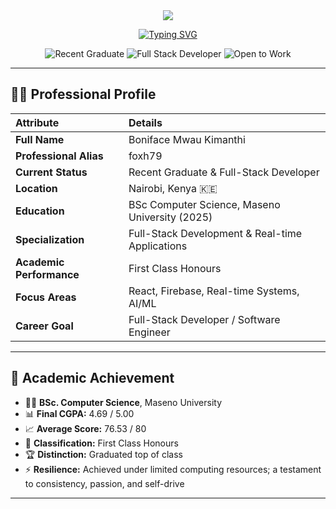 <div align="center">

<!-- Professional Header -->
<img src="https://capsule-render.vercel.app/api?type=waving&color=gradient&customColorList=0,1,2,3,4,5&height=280&section=header&text=BONIFACE%20MWAU&fontSize=45&fontColor=FFFFFF&animation=fadeIn&fontAlignY=38&desc=Recent%20Graduate%20%7C%20Full-Stack%20Developer%20%7C%20Aspiring%20AI%20Engineer&descSize=18&descAlignY=58"/>

<!-- Professional Typing Animation -->
[![Typing SVG](https://readme-typing-svg.demolab.com?font=Fira+Code&weight=500&size=24&duration=2000&pause=1000&color=E5E7EB&center=true&vCenter=true&multiline=true&width=800&height=100&lines=Fresh+Graduate+Building+Modern+Web+Apps;Passionate+About+Real-time+Applications;Ready+to+Make+an+Impact+in+Tech)](https://git.io/typing-svg)

<!-- Professional Status Badges -->
![Recent Graduate](https://img.shields.io/badge/Recent%20Graduate-BSc%20Computer%20Science-1F2937?style=for-the-badge&logo=graduation-cap&logoColor=60A5FA&labelColor=111827)
![Full Stack Developer](https://img.shields.io/badge/Full%20Stack-React%20%26%20Firebase-1F2937?style=for-the-badge&logo=react&logoColor=10B981&labelColor=111827)
![Open to Work](https://img.shields.io/badge/Open%20to%20Work-Available-1F2937?style=for-the-badge&logo=briefcase&logoColor=F59E0B&labelColor=111827)

</div>

---

## 👨‍🎓 Professional Profile

<div align="center">

| **Attribute** | **Details** |
|:---|:---|
| **Full Name** | Boniface Mwau Kimanthi |
| **Professional Alias** | foxh79 |
| **Current Status** | Recent Graduate & Full-Stack Developer |
| **Location** | Nairobi, Kenya 🇰🇪 |
| **Education** | BSc Computer Science, Maseno University (2025) |
| **Specialization** | Full-Stack Development & Real-time Applications |
| **Academic Performance** | First Class Honours |
| **Focus Areas** | React, Firebase, Real-time Systems, AI/ML |
| **Career Goal** | Full-Stack Developer / Software Engineer |

</div>

---

## 🏅 Academic Achievement

- 🧑‍🎓 **BSc. Computer Science**, Maseno University  
- 📊 **Final CGPA:** 4.69 / 5.00  
- 📈 **Average Score:** 76.53 / 80  
- 🥇 **Classification:** First Class Honours  
- 🏆 **Distinction:** Graduated top of class 
- ⚡ **Resilience:** Achieved under limited computing resources; a testament to consistency, passion, and self-drive

---
